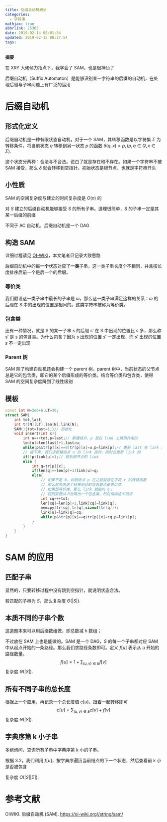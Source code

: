 ```yaml
---
title: 后缀自动机初步
categories:
  - 字符串
mathjax: true
abbrlink: 25363
date: 2019-02-14 08:01:54
updated: 2019-02-15 08:27:54
tags:
---
```



**摘要**

在 XRY 大佬倾力指点下，我学会了 SAM，也是很神仙了

后缀自动机（Suffix Automaton）是能够识别某一字符串的后缀的自动机，在处理后缀与子串问题上有广泛的运用


<!--more-->

# 后缀自动机

## 形式化定义

后缀自动机是一种有限状态自动机，对于一个 SAM，其转移函数是以字符集 $\Sigma$ 为转移条件，将当前状态 $q$ 转移到另一状态 $p$ 的函数 $\delta(q,x)=p,(p,q\in Q,x\in \Sigma)$.

这个状态分两种：合法与不合法。说白了就是存在和不存在。如果一个字符串不被 SAM 接受，那么 $\delta$ 就会转移到空指针。初始状态是根节点，也就是字符串开头

## 小性质

SAM 的空间复杂度与建立的时间复杂度是 $O(n)$ 的

对 $S$ 建立的后缀自动机能够接受 $S$ 的所有子串。道理很简单，$S$ 的子串一定是其某一后缀的前缀

不同于 AC 自动机，后缀自动机是一个 DAG

## 构造 SAM

详细过程请见 [OI-WIKI](https://oi-wiki.org//string/sam/)，本文笔者只记录大致思路

后缀自动机中的每**一个**状态对应了**一类**子串，这一类子串长度个不相同，并且按长度排序后前一个是后一个的后缀。

### 等价类

我们假设这一类子串中最长的子串是 $\omega$，那么这一类子串满足这样的关系：$\omega$ 的后缀在 S 中的出现的位置是相同的。这类字符串被称为等价类。

### 包含类

还有一种情况，就是 S 的某一子串 $s$ 的后缀 $s'$ 在 S 中出现的位置比 $s$ 多，那么称 $s'$ 是 $s$ 的包含类。为什么包含？因为 $s$ 出现的位置 $s'$ 一定出现，而 $s'$ 出现的位置 $s$ 不一定出现

### Parent 树

SAM 除了构建自动机还会构建一个 parent 树，parent 树中，当前状态的父节点总是它的包含类，即它的某个后缀形成的等价类。结合等价类和包含类，使得 SAM 的空间复杂度降到了线性级别

## 模板

```cpp
const int N=2e6+6,LT=30;
struct SAM{
    int tot,last;
    int tr[N][LT],len[N],link[N];
    SAM(){tot=last=1;}// 初始化
    void insert(int x){
        int u=++tot,p=last;// 新建结点，p 是在 link 上跳指针用的
        len[u]=len[last]+1,last=u;
        while(p&&tr[p][x]==0)tr[p][x]=u,p=link[p];// 更新 last 在 link 树上的祖先的转移函数
        // 接下来，我们求新建结点 u 的 link 指针，同时会更新 link 树
        if(!p)link[u]=1;// 跳到根节点的 link
        else {
            int q=tr[p][x];
            if(len[q]==len[p]+1)link[u]=q;
            else{
                // 如果不是 0，说明结点 p 在之前就存在字符 x 的转移函数
                // 那么就考虑这个转移到达的状态是否是等价类
				// 如果是等价类，那么 link 就指向 q；
                // 否则就要从中分离出一个包含类，然后指向这个结点
                int cq=++tot;
                len[cq]=len[p]+1,link[cq]=link[q];
                memcpy(tr[cq],tr[q],sizeof(tr[q]));
                link[u]=link[q]=cq;
                while(p&&tr[p][x]==q)tr[p][x]=cq,p=link[p];
            }
        }
    }
}
```



# SAM 的应用

## 匹配子串

显然的，只要转移过程中没有跳到空指针，就说明状态合法。

若匹配的子串为 $S$，那么复杂度 $\Theta(|S|)$.

## 本质不同的子串个数

这道题本来可以用后缀数组做，即总数减 h 数组；

不过放在 SAM 上也是能做的。SAM 是一个 DAG，$S$ 的每一个子串都对应 SAM 中从起点开始的一条路径。那么我们求路径条数即可。定义 $f[u]$ 表示从 $u$ 开始的路径数量。
$$
f[u]=1+\sum_{(u,v)\in E}f[v]
$$
复杂度 $\Theta(|S|)$.

## 所有不同子串的总长度

根据上一个应用，再记录一个总长度值 $c[u]$，跟着一起转移即可
$$
c[u]=\sum_{(u,v)\in E}c[v]+f[v]
$$
复杂度 $\Theta(|S|)$.

## 字典序第 k 小子串

多组询问，查询所有子串中字典序第 k 小的子串。

根据 3.2，我们利用 $f[u]$，按字典序遍历当前结点的下一个状态，然后查看前 k 小是否被包含

复杂度 $O(|S||\Sigma|)$.



# 参考文献

OIWIKI. 后缀自动机 (SAM). https://oi-wiki.org//string/sam/
